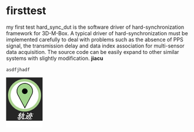 # firsttest
my first test
hard_sync_dut is the software driver of hard-synchronization framework for 3D-M-Box. A typical driver of hard-synchronization must be implemented carefully to deal with problems such as the absence of PPS signal, the transmission delay and data index association for multi-sensor data acquisition. 
The source code can be easily expand to other similar systems with slightly modification.
**jiacu**
```
asdfjhadf
```
![image](https://github.com/he-guojian/firsttest/blob/master/%E5%9B%BE%E7%89%871.png)
